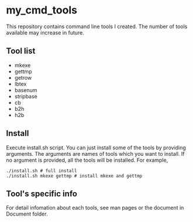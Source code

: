 # my_cmd_tools
This repository contains command line tools I created. The number of tools available may increase in future.

## Tool list
- mkexe
- gettmp
- getrow
- lbtex
- basenum
- stripbase
- cb
- b2h
- h2b

## Install
Execute install.sh script. You can just install some of the tools by providing arguments. The arguments are names of tools which you want to install. If no argument is provided, all the tools will be installed. For example,
```
./install.sh # full install
./install.sh mkexe gettmp # install mkexe and gettmp
```

## Tool's specific info
For detail infomation about each tools, see man pages or the document in Document folder.

